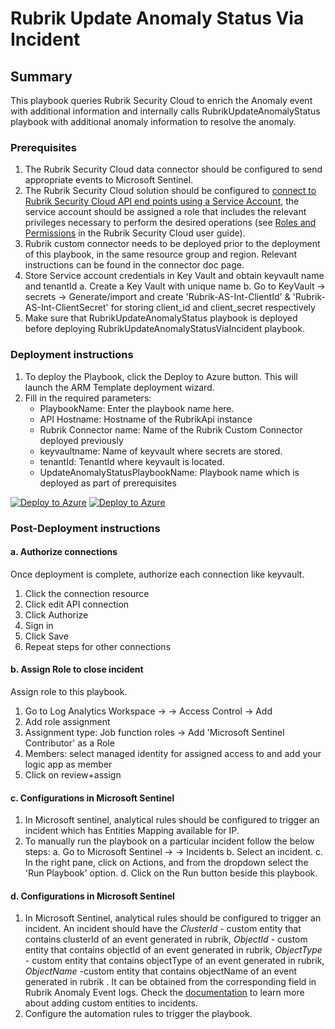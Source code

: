 # Rubrik Update Anomaly Status Via Incident

## Summary

This playbook queries Rubrik Security Cloud to enrich the Anomaly event with additional information and internally calls RubrikUpdateAnomalyStatus playbook with additional anomaly information to resolve the anomaly.

### Prerequisites

1. The Rubrik Security Cloud data connector should be configured to send appropriate events to Microsoft Sentinel.
2. The Rubrik Security Cloud solution should be configured to [connect to Rubrik Security Cloud API end points using a Service Account](https://docs.rubrik.com/en-us/saas/saas/polaris_api_access_with_service_accounts.html), the service account should be assigned a role that includes the relevant privileges necessary to perform the desired operations (see [Roles and Permissions](https://docs.rubrik.com/en-us/saas/saas/common/roles_and_permissions.html) in the Rubrik Security Cloud user guide).
3. Rubrik custom connector needs to be deployed prior to the deployment of this playbook, in the same resource group and region. Relevant instructions can be found in the connector doc page.
4. Store Service account credentials in Key Vault and obtain keyvault name and tenantId
    a. Create a Key Vault with unique name
    b. Go to KeyVault -> secrets -> Generate/import and create 'Rubrik-AS-Int-ClientId' & 'Rubrik-AS-Int-ClientSecret' for storing client_id and client_secret respectively
5. Make sure that RubrikUpdateAnomalyStatus playbook is deployed before deploying RubrikUpdateAnomalyStatusViaIncident playbook.

### Deployment instructions

1. To deploy the Playbook, click the Deploy to Azure button. This will launch the ARM Template deployment wizard.
2. Fill in the required parameters:
    * PlaybookName: Enter the playbook name here.
    * API Hostname: Hostname of the RubrikApi instance
    * Rubrik Connector name: Name of the Rubrik Custom Connector deployed previously
    * keyvaultname: Name of keyvault where secrets are stored.
    * tenantId: TenantId where keyvault is located.
    * UpdateAnomalyStatusPlaybookName: Playbook name which is deployed as part of prerequisites

[![Deploy to Azure](https://aka.ms/deploytoazurebutton)](https://portal.azure.com/#create/Microsoft.Template/uri/https%3A%2F%2Fraw.githubusercontent.com%2FAzure%2FAzure-Sentinel%2Fmaster%2FSolutions%2FRubrikSecurityCloud%2FPlaybooks%2FRubrikUpdateAnomalyStatusViaIncident%2Fazuredeploy.json) [![Deploy to Azure](https://aka.ms/deploytoazuregovbutton)](https://portal.azure.us/#create/Microsoft.Template/uri/https%3A%2F%2Fraw.githubusercontent.com%2FAzure%2FAzure-Sentinel%2Fmaster%2FSolutions%2FRubrikSecurityCloud%2FPlaybooks%2FRubrikUpdateAnomalyStatusViaIncident%2Fazuredeploy.json)

### Post-Deployment instructions

#### a. Authorize connections

Once deployment is complete, authorize each connection like keyvault.

1. Click the connection resource
2. Click edit API connection
3. Click Authorize
4. Sign in
5. Click Save
6. Repeat steps for other connections

#### b. Assign Role to close incident
Assign role to this playbook.   
1. Go to Log Analytics Workspace → <your workspace> → Access Control → Add
2. Add role assignment
3. Assignment type: Job function roles -> Add 'Microsoft Sentinel Contributor' as a Role
4. Members: select managed identity for assigned access to and add your logic app as member
5. Click on review+assign

#### c. Configurations in Microsoft Sentinel
1. In Microsoft sentinel, analytical rules should be configured to trigger an incident which has Entities Mapping available for IP.
2. To manually run the playbook on a particular incident follow the below steps:
   a. Go to Microsoft Sentinel -> <your workspace> -> Incidents
   b. Select an incident.
   c. In the right pane, click on Actions, and from the dropdown select the 'Run Playbook' option.
   d. Click on the Run button beside this playbook.
   
#### d. Configurations in Microsoft Sentinel
1. In Microsoft Sentinel, analytical rules should be configured to trigger an incident. An incident should have the *ClusterId* - custom entity that contains clusterId of an event generated in rubrik, *ObjectId* - custom entity that contains objectId of an event generated in rubrik, *ObjectType* - custom entity that contains objectType of an event generated in rubrik, *ObjectName* -custom entity that contains objectName of an event generated in rubrik . It can be obtained from the corresponding field in Rubrik Anomaly Event logs. Check the [documentation](https://docs.microsoft.com/azure/sentinel/surface-custom-details-in-alerts) to learn more about adding custom entities to incidents.
2. Configure the automation rules to trigger the playbook.
